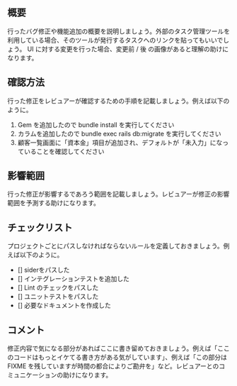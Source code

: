 ## 概要
行ったバグ修正や機能追加の概要を説明しましょう。外部のタスク管理ツールを利用している場合、そのツールが発行するタスクへのリンクを貼ってもいいでしょう。 UI に対する変更を行った場合、変更前 / 後 の画像があると理解の助けになります。

## 確認方法
行った修正をレビュアーが確認するための手順を記載しましょう。例えば以下のように。

1. Gem を追加したので bundle install を実行してください
2. カラムを追加したので bundle exec rails db:migrate を実行してください
3. 顧客一覧画面に「資本金」項目が追加され、デフォルトが「未入力」になっていることを確認してください

## 影響範囲
行った修正が影響するであろう範囲を記載しましょう。レビュアーが修正の影響範囲を予測する助けになります。

## チェックリスト
プロジェクトごとにパスしなければならないルールを定義しておきましょう。例えば以下のように。

 - [] siderをパスした
 - [] インテグレーションテストを追加した
 - [] Lint のチェックをパスした
 - [] ユニットテストをパスした
 - [] 必要なドキュメントを作成した

## コメント
修正内容で気になる部分があればここに書き留めておきましょう。例えば「ここのコードはもっとイケてる書き方がある気がしています」、例えば「この部分は FIXME を残していますが時間の都合によりご勘弁を」など。レビュアーとのコミュニケーションの助けになります。